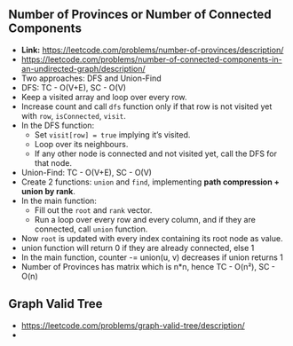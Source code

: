 ## Number of Provinces or Number of Connected Components
- **Link:** https://leetcode.com/problems/number-of-provinces/description/
- https://leetcode.com/problems/number-of-connected-components-in-an-undirected-graph/description/
- Two approaches: DFS and Union-Find
- DFS: TC - O(V+E), SC - O(V)
- Keep a visited array and loop over every row.  
- Increase count and call `dfs` function only if that row is not visited yet with `row`, `isConnected`, `visit`.  
- In the DFS function:  
  - Set `visit[row] = true` implying it’s visited.  
  - Loop over its neighbours.  
  - If any other node is connected and not visited yet, call the DFS for that node.
- Union-Find: TC - O(V+E), SC - O(V)
- Create 2 functions: `union` and `find`, implementing **path compression + union by rank**.  
- In the main function:  
  - Fill out the `root` and `rank` vector.  
  - Run a loop over every row and every column, and if they are connected, call `union` function.  
- Now `root` is updated with every index containing its root node as value.  
- union function will return 0 if they are already connected, else 1
- In the main function, counter -= union(u, v) decreases if union returns 1
- Number of Provinces has matrix which is n*n, hence TC - O(n²), SC - O(n)
  
## Graph Valid Tree
- https://leetcode.com/problems/graph-valid-tree/description/
- 
